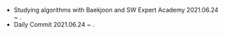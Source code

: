 - Studying algorithms with Baekjoon and SW Expert Academy 2021.06.24 ~ .
- Daily Commit 2021.06.24 ~ .

<!---
jacob3015/jacob3015 is a ✨ special ✨ repository because its `README.md` (this file) appears on your GitHub profile.
You can click the Preview link to take a look at your changes.
--->
